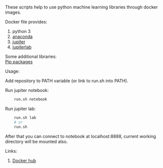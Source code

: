These scripts help to use python machine learning libraries through docker images.

Docker file provides:

1. python 3
2. [anaconda](https://anaconda.org/anaconda/python)
3. [jupiter](http://jupyter.org/)
4. [jupiterlab](https://jupyterlab.readthedocs.io/en/stable/)

Some additional libraries:  
[Pip packages](https://github.com/yantonov/ml-docker/blob/master/docker/files/requirements.txt)  

Usage:  

Add repository to PATH variable (or link to run.sh into PATH).

Run jupiter notebook:
```bash
    run.sh notebook
```

Run jupiter lab:
```bash
    run.sh lab
    # or
    run.sh
```

After that you can connect to notebook at localhost:8888, current working directory will be mounted also.

Links:
1. [Docker hub](https://hub.docker.com/r/yantonov/ml/)
